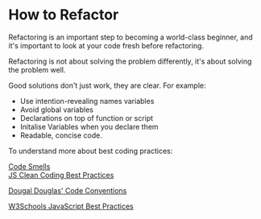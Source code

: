 # How to Refactor

Refactoring is an important step to becoming a world-class beginner, and it's important to look at your code fresh before refactoring. 

Refactoring is not about solving the problem differently, it's about solving the problem well. 

Good solutions don't just work, they are clear. For example: 

- Use intention-revealing names variables  
- Avoid global variables 
- Declarations on top of function or script
- Initalise Variables when you declare them
- Readable, concise code.

To understand more about best coding practices:

[Code Smells](https://blog.codinghorror.com/code-smells/)  
[JS Clean Coding Best Practices](https://blog.risingstack.com/javascript-clean-coding-best-practices-node-js-at-scale/)  

[Dougal Douglas' Code Conventions](http://crockford.com/javascript/code.html)

[W3Schools JavaScript Best Practices](https://www.w3schools.com/js/js_best_practices.asp)